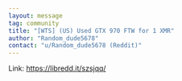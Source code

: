 ```yaml
---
layout: message
tag: community
title: "[WTS] (US) Used GTX 970 FTW for 1 XMR"
author: "Random_dude5678"	
contact: "u/Random_dude5678 (Reddit)"
---
```


Link: https://libredd.it/szsjqq/
